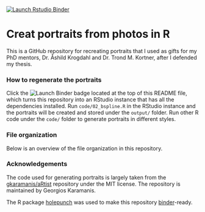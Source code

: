 <!-- badges: start -->
[![Launch Rstudio Binder](http://mybinder.org/badge_logo.svg)](https://mybinder.org/v2/gh/yanxianl/portraitr/master?urlpath=rstudio)
<!-- badges: end -->

# Creat portraits from photos in R
This is a GitHub repository for recreating portraits that I used as gifts for my PhD mentors, Dr. Åshild Krogdahl and Dr. Trond M. Kortner, after I defended my thesis.  

### How to regenerate the portraits
Click the ![Launch Binder](http://mybinder.org/badge_logo.svg) badge located at the top of this README file, 
which turns this repository into an RStudio instance that has all the dependencies installed. 
Run `code/02_bspline.R` in the RStudio instance and the portraits will be created and stored under the `output/` folder. 
Run other R code under the `code/` folder to generate portraits in different styles. 

### File organization
Below is an overview of the file organization in this repository.

### Acknowledgements
The code used for generating portraits is largely taken from the [gkaramanis/aRtist](https://github.com/gkaramanis/aRtist) repository under the MIT license. 
The repository is maintained by Georgios Karamanis.

The R package [holepunch](https://karthik.github.io/holepunch/) was used to make this repository [binder](https://mybinder.org/)-ready. 
